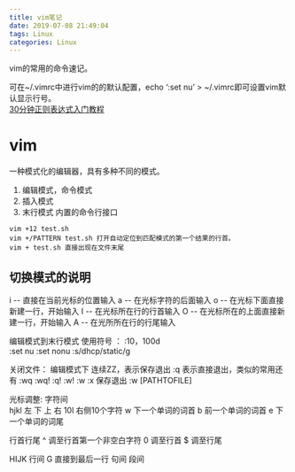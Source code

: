 ```yaml
---
title: vim笔记
date: 2019-07-08 21:49:04
tags: Linux
categories: Linux
---
```


vim的常用的命令速记。  
<!-- more -->
可在~/.vimrc中进行vim的的默认配置，echo ‘:set nu’ > ~/.vimrc即可设置vim默认显示行号。  
[30分钟正则表达式入门教程](https://www.w3cschool.cn/regex_rmjc/)

# vim 
一种模式化的编辑器，具有多种不同的模式。  
1. 编辑模式，命令模式
1. 插入模式
1. 末行模式
    内置的命令行接口

```shell
vim +12 test.sh
vim +/PATTERN test.sh 打开自动定位到匹配模式的第一个结果的行首。
vim + test.sh 直接出现在文件末尾  
```
## 切换模式的说明
i -- 直接在当前光标的位置输入
a -- 在光标字符的后面输入
o -- 在光标下面直接新建一行，开始输入
I -- 在光标所在行的行首输入
O -- 在光标所在的上面直接新建一行，开始输入
A -- 在光所所在行的行尾输入

编辑模式到末行模式 使用符号 ： 
:10，100d  
:set nu 
:set nonu
:s/dhcp/static/g

关闭文件：
    编辑模式下 连续ZZ，表示保存退出 
    :q 表示直接退出，类似的常用还有 :wq :wq! :q! :w! :w
    :x 保存退出
    :w [PATHTOFILE]

光标调整:
字符间  
hjkl 左 下 上 右 10l 右侧10个字符
w 下一个单词的词首 
b 前一个单词的词首
e 下一个单词的词尾

行首行尾
^ 调至行首第一个非空白字符
0 调至行首
$ 调至行尾

HIJK 行间
G 直接到最后一行
句间
段间